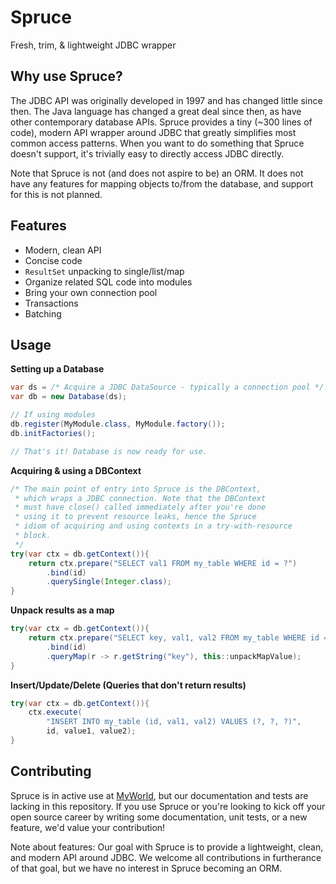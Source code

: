 # Spruce
Fresh, trim, &amp; lightweight JDBC wrapper

## Why use Spruce?
The JDBC API was originally developed in 1997 and has changed
little since then. The Java language has changed a great deal
since then, as have other contemporary database APIs. Spruce
provides a tiny (~300 lines of code), modern API wrapper around
JDBC that greatly simplifies most common access patterns. When
you want to do something that Spruce doesn't support, it's
trivially easy to directly access JDBC directly.

Note that Spruce is not (and does not aspire to be) an ORM.
It does not have any features for mapping objects to/from
the database, and support for this is not planned.

## Features
- Modern, clean API
- Concise code
- `ResultSet` unpacking to single/list/map
- Organize related SQL code into modules
- Bring your own connection pool
- Transactions
- Batching

## Usage

**Setting up a Database**
```java
var ds = /* Acquire a JDBC DataSource - typically a connection pool */;
var db = new Database(ds);

// If using modules
db.register(MyModule.class, MyModule.factory());
db.initFactories();

// That's it! Database is now ready for use.
```

**Acquiring & using a DBContext**
```java
/* The main point of entry into Spruce is the DBContext,
 * which wraps a JDBC connection. Note that the DBContext
 * must have close() called immediately after you're done
 * using it to prevent resource leaks, hence the Spruce
 * idiom of acquiring and using contexts in a try-with-resource
 * block.
 */
try(var ctx = db.getContext()){
    return ctx.prepare("SELECT val1 FROM my_table WHERE id = ?")
        .bind(id)
        .querySingle(Integer.class);
}
```

**Unpack results as a map**
```java
try(var ctx = db.getContext()){
    return ctx.prepare("SELECT key, val1, val2 FROM my_table WHERE id = ?")
        .bind(id)
        .queryMap(r -> r.getString("key"), this::unpackMapValue);
}
```

**Insert/Update/Delete (Queries that don't return results)**
```java
try(var ctx = db.getContext()){
    ctx.execute(
        "INSERT INTO my_table (id, val1, val2) VALUES (?, ?, ?)",
        id, value1, value2);
}
```

## Contributing
Spruce is in active use at [MyWorld](https://myworldvw.com), but our
documentation and tests are lacking in this repository. If you use Spruce
or you're looking to kick off your open source career by writing some
documentation, unit tests, or a new feature, we'd value your contribution!

Note about features: Our goal with Spruce is to provide a lightweight, clean,
and modern API around JDBC. We welcome all contributions in furtherance of
that goal, but we have no interest in Spruce becoming an ORM.